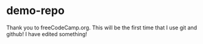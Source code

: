 # demo-repo
Thank you to freeCodeCamp.org. This will be the first time that I use git and github!
I have edited something!
